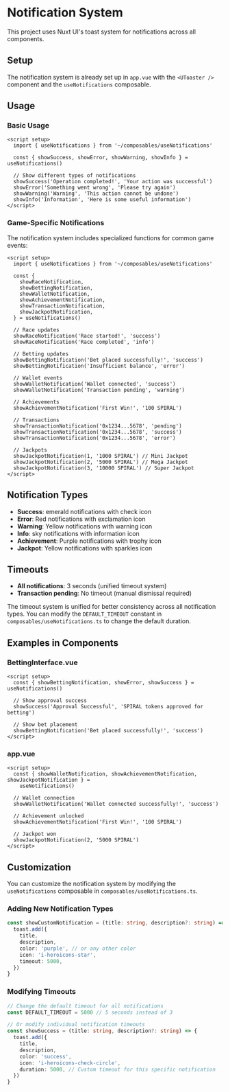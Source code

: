 # Notification System

This project uses Nuxt UI's toast system for notifications across all components.

## Setup

The notification system is already set up in `app.vue` with the `<UToaster />` component and the `useNotifications` composable.

## Usage

### Basic Usage

```vue
<script setup>
  import { useNotifications } from '~/composables/useNotifications'

  const { showSuccess, showError, showWarning, showInfo } = useNotifications()

  // Show different types of notifications
  showSuccess('Operation completed!', 'Your action was successful')
  showError('Something went wrong', 'Please try again')
  showWarning('Warning', 'This action cannot be undone')
  showInfo('Information', 'Here is some useful information')
</script>
```

### Game-Specific Notifications

The notification system includes specialized functions for common game events:

```vue
<script setup>
  import { useNotifications } from '~/composables/useNotifications'

  const {
    showRaceNotification,
    showBettingNotification,
    showWalletNotification,
    showAchievementNotification,
    showTransactionNotification,
    showJackpotNotification,
  } = useNotifications()

  // Race updates
  showRaceNotification('Race started!', 'success')
  showRaceNotification('Race completed', 'info')

  // Betting updates
  showBettingNotification('Bet placed successfully!', 'success')
  showBettingNotification('Insufficient balance', 'error')

  // Wallet events
  showWalletNotification('Wallet connected', 'success')
  showWalletNotification('Transaction pending', 'warning')

  // Achievements
  showAchievementNotification('First Win!', '100 SPIRAL')

  // Transactions
  showTransactionNotification('0x1234...5678', 'pending')
  showTransactionNotification('0x1234...5678', 'success')
  showTransactionNotification('0x1234...5678', 'error')

  // Jackpots
  showJackpotNotification(1, '1000 SPIRAL') // Mini Jackpot
  showJackpotNotification(2, '5000 SPIRAL') // Mega Jackpot
  showJackpotNotification(3, '10000 SPIRAL') // Super Jackpot
</script>
```

## Notification Types

- **Success**: emerald notifications with check icon
- **Error**: Red notifications with exclamation icon
- **Warning**: Yellow notifications with warning icon
- **Info**: sky notifications with information icon
- **Achievement**: Purple notifications with trophy icon
- **Jackpot**: Yellow notifications with sparkles icon

## Timeouts

- **All notifications**: 3 seconds (unified timeout system)
- **Transaction pending**: No timeout (manual dismissal required)

The timeout system is unified for better consistency across all notification types. You can modify the `DEFAULT_TIMEOUT` constant in `composables/useNotifications.ts` to change the default duration.

## Examples in Components

### BettingInterface.vue

```vue
<script setup>
  const { showBettingNotification, showError, showSuccess } = useNotifications()

  // Show approval success
  showSuccess('Approval Successful', 'SPIRAL tokens approved for betting')

  // Show bet placement
  showBettingNotification('Bet placed successfully!', 'success')
</script>
```

### app.vue

```vue
<script setup>
  const { showWalletNotification, showAchievementNotification, showJackpotNotification } =
    useNotifications()

  // Wallet connection
  showWalletNotification('Wallet connected successfully!', 'success')

  // Achievement unlocked
  showAchievementNotification('First Win!', '100 SPIRAL')

  // Jackpot won
  showJackpotNotification(2, '5000 SPIRAL')
</script>
```

## Customization

You can customize the notification system by modifying the `useNotifications` composable in `composables/useNotifications.ts`.

### Adding New Notification Types

```typescript
const showCustomNotification = (title: string, description?: string) => {
  toast.add({
    title,
    description,
    color: 'purple', // or any other color
    icon: 'i-heroicons-star',
    timeout: 5000,
  })
}
```

### Modifying Timeouts

```typescript
// Change the default timeout for all notifications
const DEFAULT_TIMEOUT = 5000 // 5 seconds instead of 3

// Or modify individual notification timeouts
const showSuccess = (title: string, description?: string) => {
  toast.add({
    title,
    description,
    color: 'success',
    icon: 'i-heroicons-check-circle',
    duration: 5000, // Custom timeout for this specific notification
  })
}
```
